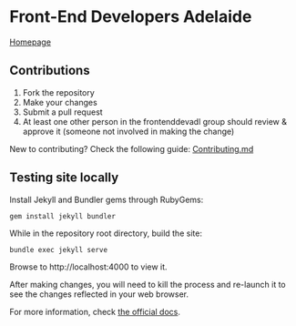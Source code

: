 # Front-End Developers Adelaide

[Homepage](https://frontenddevadl.github.io/)

## Contributions

1. Fork the repository
1. Make your changes
1. Submit a pull request
1. At least one other person in the frontenddevadl group should review & approve it (someone not involved in making the change)

New to contributing? Check the following guide: [Contributing.md](https://gist.github.com/MarcDiethelm/7303312)

## Testing site locally

Install Jekyll and Bundler gems through RubyGems:

    gem install jekyll bundler

While in the repository root directory, build the site:

    bundle exec jekyll serve

Browse to http://localhost:4000 to view it.

After making changes, you will need to kill the process and re-launch it to see the changes reflected in your web browser.

For more information, check [the official docs](https://jekyllrb.com/docs/quickstart/).
